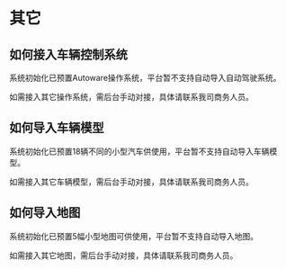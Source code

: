 # 其它

## 如何接入车辆控制系统

系统初始化已预置Autoware操作系统，平台暂不支持自动导入自动驾驶系统。

如需接入其它操作系统，需后台手动对接，具体请联系我司商务人员。

## 如何导入车辆模型

系统初始化已预置18辆不同的小型汽车供使用，平台暂不支持自动导入车辆模型。

如需接入其它车辆模型，需后台手动对接，具体请联系我司商务人员。

## 如何导入地图

系统初始化已预置5幅小型地图可供使用，平台暂不支持自动导入地图。

如需接入其它地图，需后台手动对接，具体请联系我司商务人员。
